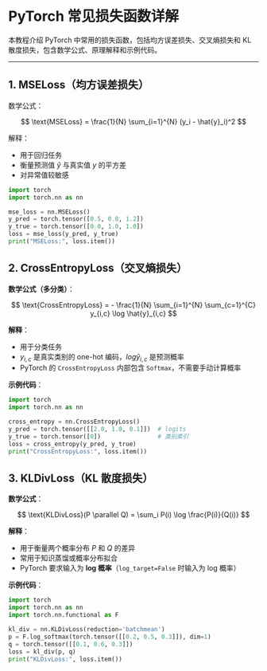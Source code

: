 # PyTorch 常见损失函数详解

本教程介绍 PyTorch 中常用的损失函数，包括均方误差损失、交叉熵损失和 KL 散度损失，包含数学公式、原理解释和示例代码。

---

## 1. MSELoss（均方误差损失）

数学公式：

$$
\text{MSELoss} = \frac{1}{N} \sum_{i=1}^{N} (y_i - \hat{y}_i)^2
$$

解释：

- 用于回归任务  
- 衡量预测值 $\hat{y}$ 与真实值 $y$ 的平方差  
- 对异常值较敏感

```python
import torch
import torch.nn as nn

mse_loss = nn.MSELoss()
y_pred = torch.tensor([0.5, 0.8, 1.2])
y_true = torch.tensor([0.0, 1.0, 1.0])
loss = mse_loss(y_pred, y_true)
print("MSELoss:", loss.item())
```

## 2. CrossEntropyLoss（交叉熵损失）

**数学公式（多分类）**：

$$
\text{CrossEntropyLoss} = - \frac{1}{N} \sum_{i=1}^{N} \sum_{c=1}^{C} y_{i,c} \log \hat{y}_{i,c}
$$

**解释**：

- 用于分类任务  
- $y_{i,c}$ 是真实类别的 one-hot 编码，$log \hat{y}_{i,c}$ 是预测概率
- PyTorch 的 `CrossEntropyLoss` 内部包含 `Softmax`，不需要手动计算概率

**示例代码**：

```python
import torch
import torch.nn as nn

cross_entropy = nn.CrossEntropyLoss()
y_pred = torch.tensor([[2.0, 1.0, 0.1]])  # logits
y_true = torch.tensor([0])                # 类别索引
loss = cross_entropy(y_pred, y_true)
print("CrossEntropyLoss:", loss.item())
```
## 3. KLDivLoss（KL 散度损失）

**数学公式**：

$$
\text{KLDivLoss}(P \parallel Q) = \sum_i P(i) \log \frac{P(i)}{Q(i)}
$$

**解释**：

- 用于衡量两个概率分布 $P$ 和 $Q$ 的差异  
- 常用于知识蒸馏或概率分布拟合  
- PyTorch 要求输入为 **log 概率**（`log_target=False` 时输入为 log 概率）

**示例代码**：

```python
import torch
import torch.nn as nn
import torch.nn.functional as F

kl_div = nn.KLDivLoss(reduction='batchmean')
p = F.log_softmax(torch.tensor([[0.2, 0.5, 0.3]]), dim=1)
q = torch.tensor([[0.1, 0.6, 0.3]])
loss = kl_div(p, q)
print("KLDivLoss:", loss.item())
